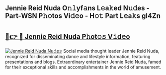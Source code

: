 ## Jennie Reid Nuda O𝚗𝚕yf𝚊ns L𝚎a𝚔ed N𝚞𝚍es - Part-WSN P𝚑𝚘tos Vi𝚍𝚎o - H𝚘𝚝 Part L𝚎a𝚔s gI4Zn

# <h2><a href="http://kfay6h2.oniu.top/?m=Jennie+Reid+Nuda">🔗👉 🔴 Jennie Reid Nuda P𝚑ot𝚘𝚜 V𝚒d𝚎o</a></h2>

[![Jennie Reid Nuda Nu𝚍e𝚜](https://i.imgur.com/0qMVB7G.gif)](http://kfay6h2.oniu.top/?m=Jennie+Reid+Nuda)
Social media thought leader Jennie Reid Nuda, recognized for disseminating dance and lifestyle information, featuring presentations and blogs. Extraordinary entertainer Jennie Reid Nuda, famed for their exceptional skills and accomplishments in the world of amusement.  
